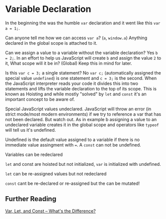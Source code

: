 # Variable Declaration

In the beginning the was the humble `var` declaration and it went like this `var a = 1;`.

Can anyone tell me how we can access `var a`? (`a`, `window.a`) Anything declared in the global scope is attached to it.

Can we assign a value to a variable without the variable declaration? Yes `b = 2;`. In an effort to help us JavaScript will create `b` and assign the value `2` to it, What scope will it be in? (Global) Keep this in mind for later.

Is this `var c = 3;` a single statement? No `var c;` (automatically assigned the special value `undefined`) is one statement and `c = 3;` is the second. When the JavaScript interpreter reads your code it divides this into two statements and lifts the variable declaration to the top of its scope. This is known as Hoisting and while mostly "solved" by `let` and `const` it's an important concept to be aware of.

Special JavaScript values undeclared. JavaScript will throw an error (in strict mode/most modern environments) if we try to reference a var that has not been declared. But watch out. As in example b assigning a value to an undeclared variable creates it in the global scope and operators like `typeof` will tell us it's undefined.

Undefined is the default value assigned to a variable if there is no immediate value assingment with `=`. A `const` can not be undefined.

Variables can be redeclared

`let` and const are hoisted but not initialized, `var` is initialized with undefined.

`let` can be re-assigned values but not redeclared

`const` cant be re-declared or re-assigned but the can be mutated!

## Further Reading

[Var, Let, and Const – What's the Difference?](https://www.freecodecamp.org/news/var-let-and-const-whats-the-difference/#:~:text=Hoisting%20of%20const%20Just%20like%20let%2C%20const%20declarations,scoped%20while%20let%20and%20const%20are%20block%20scoped.)
